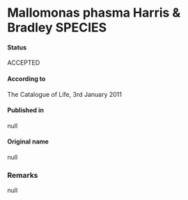 Mallomonas phasma Harris & Bradley SPECIES
=======

#### Status
ACCEPTED

#### According to
The Catalogue of Life, 3rd January 2011

#### Published in
null

#### Original name
null

### Remarks
null